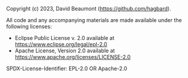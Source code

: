 Copyright (c) 2023, David Beaumont (https://github.com/hagbard).

All code and any accompanying materials are made available under the following licenses:
* Eclipse Public License v. 2.0 available at https://www.eclipse.org/legal/epl-2.0
* Apache License, Version 2.0 available at https://www.apache.org/licenses/LICENSE-2.0

SPDX-License-Identifier: EPL-2.0 OR Apache-2.0
